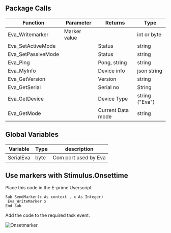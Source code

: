 <!-- Package calls -->
## Package Calls

| Function | Parameter | Returns | Type
| ------------- | ------------- | ------------- | ------------- |
| Eva_Writemarker  | Marker value |   |int or byte| 
| Eva_SetActiveMode  |    | Status | string |
| Eva_SetPassiveMode  |    | Status | string |
| Eva_Ping  |    | Pong, string | string|
| Eva_MyInfo  |    | Device info | json string|
| Eva_GetVersion  |    | Version |string|
| Eva_GetSerial  |    | Serial no |String|
| Eva_GetDevice  |    | Device Type |string ("Eva")|
| Eva_GetMode  |    | Current Data mode |string|

<!-- Global variables -->
## Global Variables

| Variable | Type | description|
| ------------- | ------------- | ------------- | 
| SerialEva  | byte |   Com port used by Eva|  


## Use markers with Stimulus.Onsettime
Place this code in the E-prime Userscript
```
Sub SendMarker(c As context , x As Integer)
 Eva_WriteMarker x    
End Sub
```
Add the code to the required task event.

![Onsetmarker](https://user-images.githubusercontent.com/98744988/175535976-3020274b-d028-449e-a84f-acc6cafd22dc.gif)
